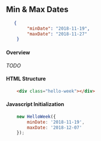 ## Min & Max Dates

```json
   {
        "minDate": "2018-11-19",
        "maxDate": "2018-11-27"
    }
```

#### Overview
_TODO_

#### HTML Structure
```html
    <div class="hello-week"></div>
```

#### Javascript Initialization
```js
    new HelloWeek({
        minDate: '2018-11-19',
        maxDate: '2018-12-07'
    });
```
